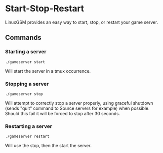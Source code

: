 # Start-Stop-Restart

LinuxGSM provides an easy way to start, stop, or restart your game server.

## Commands

### Starting a server

`./gameserver start`

Will start the server in a tmux occurrence.

### Stopping a server

`./gameserver stop`

Will attempt to correctly stop a server properly, using graceful shutdown \(sends "quit" command to Source servers for example\) when possible. Should this fail it will be forced to stop after 30 seconds.

### Restarting a server

`./gameserver restart`

Will use the stop, then the start the server.

